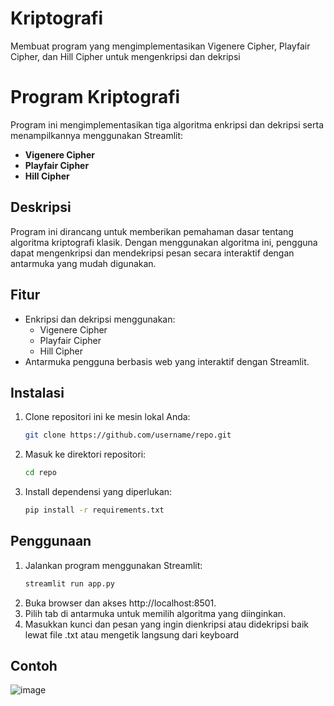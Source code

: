 # Kriptografi
Membuat program yang mengimplementasikan Vigenere Cipher, Playfair Cipher, dan Hill Cipher untuk mengenkripsi dan dekripsi

# Program Kriptografi

Program ini mengimplementasikan tiga algoritma enkripsi dan dekripsi serta menampilkannya menggunakan Streamlit:

- **Vigenere Cipher**
- **Playfair Cipher**
- **Hill Cipher**

## Deskripsi

Program ini dirancang untuk memberikan pemahaman dasar tentang algoritma kriptografi klasik. Dengan menggunakan algoritma ini, pengguna dapat mengenkripsi dan mendekripsi pesan secara interaktif dengan antarmuka yang mudah digunakan.

## Fitur

- Enkripsi dan dekripsi menggunakan:
  - Vigenere Cipher
  - Playfair Cipher
  - Hill Cipher
- Antarmuka pengguna berbasis web yang interaktif dengan Streamlit.

## Instalasi

1. Clone repositori ini ke mesin lokal Anda:
   ```bash
   git clone https://github.com/username/repo.git
2. Masuk ke direktori repositori:
   ```bash
   cd repo
4. Install dependensi yang diperlukan:
   ```bash
   pip install -r requirements.txt

## Penggunaan

1. Jalankan program menggunakan Streamlit:
   ```bash
   streamlit run app.py
2. Buka browser dan akses http://localhost:8501.
3. Pilih tab di antarmuka untuk memilih algoritma yang diinginkan.
4. Masukkan kunci dan pesan yang ingin dienkripsi atau didekripsi baik lewat file .txt atau mengetik langsung dari keyboard

## Contoh
![image](https://github.com/user-attachments/assets/e91af868-da75-4dda-9334-8be3fb9477e2)


